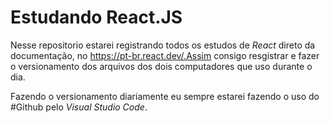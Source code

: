 # Estudando React.JS

Nesse repositorio estarei registrando todos os estudos de  *React* direto da documentação, no https://pt-br.react.dev/.Assim consigo resgistrar e fazer o versionamento dos arquivos dos dois computadores que uso durante o dia.

Fazendo o versionamento diariamente eu sempre estarei fazendo o uso do #Github pelo *Visual Studio Code*.
